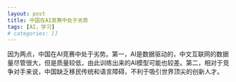 ```yaml
---
layout: post
title: 中国在AI竞赛中处于劣势
tags: [AI，学习]
# categories: []
---
```


因为两点，中国在AI竞赛中处于劣势。第一，AI是数据驱动的，中文互联网的数据量尽管很大，但是质量较低，由此训练出来的AI模型可能也较差。第二，相对于竞争对手来说，中国缺乏移民传统和语言障碍，不利于吸引世界顶尖的创新人才。
